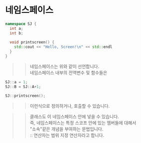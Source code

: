 # 네임스페이스

```C++
namespace SJ {
  int a;
  int b;
  
  void printscreen() {
    std::cout << "Hello, Screen!\n" << std::endl
  }
}
```
>> 네임스페이스는 위와 같이 선언합니다.  
>> 네임스페이스 내부의 전역변수 및 함수들은  

```C++
SJ::a = 1;
SJ::B = SJ::A+1;

SJ::printscreen();
```
>> 이런식으로 정의하거나, 호출할 수 있습니다.  

>> 클래스도 이 네임스페이스 안에 넣을 수 있습니다.  
>> 즉, 네임스페이스는 특정 스코프 안에 있는 멤버들에 대해서  
>> "소속"같은 개념을 부여하는 문법입니다.  
>> :: 연산자는 범위 지정 연산자라고 합니다.
